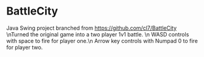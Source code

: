 # BattleCity
Java Swing project branched from https://github.com/cl7/BattleCity
\nTurned the original game into a two player 1v1 battle. 
\n
WASD controls with space to fire for player one.\n
Arrow key controls with Numpad 0 to fire for player two.
